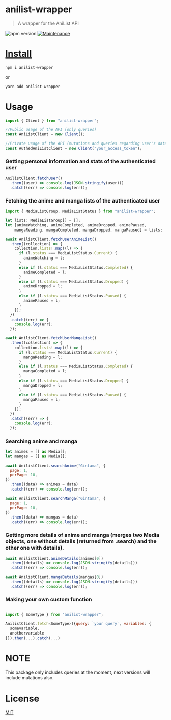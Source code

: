 # anilist-wrapper

> A wrapper for the AniList API

![npm version](https://img.shields.io/badge/npm->=6.9.x-brightgreen.svg)
<a href="https://github.com/system32uwu/anilist-wrapper/graphs/commit-activity">
<img alt="Maintenance" src="https://img.shields.io/badge/Maintained%3F-yes-green.svg" target="_blank" />

# Install

```bash
npm i anilist-wrapper
```

or

```bash
yarn add anilist-wrapper
```

# Usage

```js
import { Client } from "anilist-wrapper";

//Public usage of the API (only queries)
const AniListClient = new Client();

//Private usage of the API (mutations and queries regarding user's data)
const AuthedAniListClient = new Client("your_access_token");
```

### Getting personal information and stats of the authenticated user

```js
AnilistClient.fetchUser()
  .then((user) => console.log(JSON.stringify(user)))
  .catch((err) => console.log(err));
```

### Fetching the anime and manga lists of the authenticated user

```js
import { MediaListGroup, MediaListStatus } from "anilist-wrapper";

let lists: MediaListGroup[] = [];
let [animeWatching, animeCompleted, animeDropped, animePaused,
    mangaReading, mangaCompleted, mangaDropped, mangaPaused] = lists;

await AnilistClient.fetchUserAnimeList()
  .then((collection) => {
    collection.lists!.map((l) => {
      if (l.status === MediaListStatus.Current) {
        animeWatching = l;
      }
      else if (l.status === MediaListStatus.Completed) {
        animeCompleted = l;
      }
      else if (l.status === MediaListStatus.Dropped) {
        animeDropped = l;
      }
      else if (l.status === MediaListStatus.Paused) {
        animePaused = l;
      }
    });
  })
  .catch((err) => {
    console.log(err);
  });

await AnilistClient.fetchUserMangaList()
  .then((collection) => {
    collection.lists!.map((l) => {
      if (l.status === MediaListStatus.Current) {
        mangaReading = l;
      }
      else if (l.status === MediaListStatus.Completed) {
        mangaCompleted = l;
      }
      else if (l.status === MediaListStatus.Dropped) {
        mangaDropped = l;
      }
      else if (l.status === MediaListStatus.Paused) {
        mangaPaused = l;
      }
    });
  })
  .catch((err) => {
    console.log(err);
  });

```

### Searching anime and manga

```js
let animes = [] as Media[];
let mangas = [] as Media[];

await AnilistClient.searchAnime("Gintama", {
  page: 1,
  perPage: 10,
})
  .then((data) => animes = data)
  .catch((err) => console.log(err));

await AnilistClient.searchManga("Gintama", {
  page: 1,
  perPage: 10,
})
  .then((data) => mangas = data)
  .catch((err) => console.log(err));

```

### Getting more details of anime and manga (merges two Media objects, one without details (returned from .search<MediaType>) and the other one with details).

```js
await AnilistClient.animeDetails(animes[0])
  .then((details) => console.log(JSON.stringify(details)))
  .catch((err) => console.log(err));

await AnilistClient.mangaDetails(mangas[0])
  .then((details) => console.log(JSON.stringify(details)))
  .catch((err) => console.log(err));
```

### Making your own custom function

```js

import { SomeType } from "anilist-wrapper";

AnilistClient.fetch<SomeType>({query: `your query`, variables: {
  somevariable,
  anothervariable
}}).then(...).catch(...)

```

# NOTE

This package only includes queries at the moment, next versions will include mutations also.

# License

[MIT](https://github.com/system32uwu/anilist-wrapper/blob/main/LICENSE.md)

